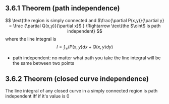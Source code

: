## 3.6.1 Theorem (path independence)
$$
\text{the region is simply connected and $\frac{\partial P(x,y)}{\partial y} = \frac {\partial Q(x,y)}{\partial x}$ } \Rightarrow \text{the $\oint$ is path independent}
$$
where the line integral is 
$$
I= \int _\mathcal{C} \left(P(x,y)dx + Q(x,y)dy \right)
$$

- path independent: no matter what path you take the line integral will be the same between two points

## 3.6.2 Theorem (closed curve independence)
The line integral of any closed curve in a simply connected region is path independent iff if it's value is $0$


